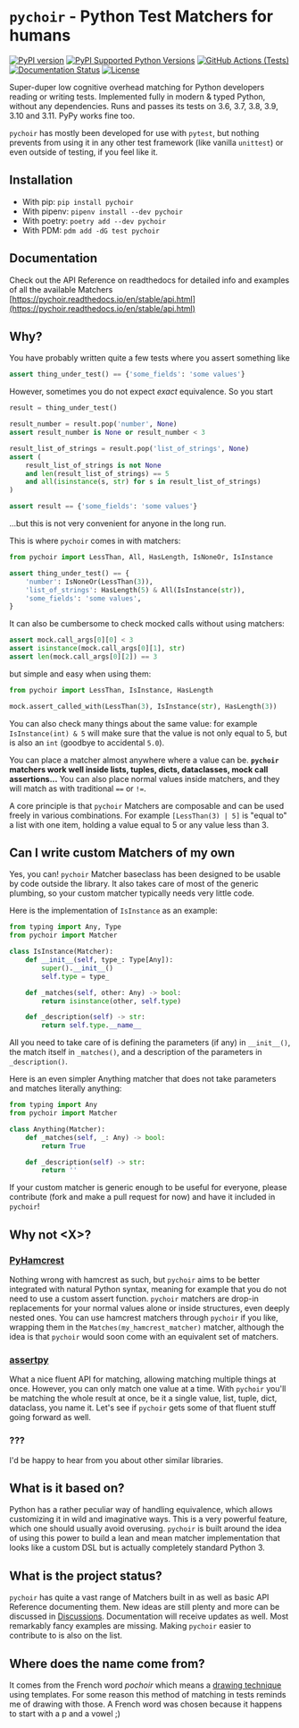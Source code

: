 # `pychoir` - Python Test Matchers for humans
[![PyPI version](http://img.shields.io/pypi/v/pychoir)](https://pypi.python.org/pypi/pychoir)
[![PyPI Supported Python Versions](https://img.shields.io/pypi/pyversions/pychoir.svg)](https://pypi.python.org/pypi/pychoir/)
[![GitHub Actions (Tests)](https://github.com/kajaste/pychoir/workflows/Python%20package/badge.svg)](https://github.com/kajaste/pychoir)
[![Documentation Status](https://readthedocs.org/projects/pychoir/badge/?version=stable)](https://pychoir.readthedocs.io/en/stable/?badge=latest)
[![License](https://img.shields.io/pypi/l/pychoir.svg?style=flat)](https://github.com/kajaste/pychoir/blob/main/LICENSE.txt)

Super-duper low cognitive overhead matching for Python developers reading or writing tests. Implemented fully in modern & typed Python, without any dependencies. Runs and passes its tests on 3.6, 3.7, 3.8, 3.9, 3.10 and 3.11. PyPy works fine too.

`pychoir` has mostly been developed for use with `pytest`, but nothing prevents from using it in any other test framework (like vanilla `unittest`) or even outside of testing, if you feel like it.

## Installation
* With pip: `pip install pychoir`
* With pipenv: `pipenv install --dev pychoir`
* With poetry: `poetry add --dev pychoir`
* With PDM: `pdm add -dG test pychoir`

## Documentation
Check out the API Reference on readthedocs for detailed info and examples of all the available Matchers [https://pychoir.readthedocs.io/en/stable/api.html](https://pychoir.readthedocs.io/en/stable/api.html)

## Why?

You have probably written quite a few tests where you assert something like

```python
assert thing_under_test() == {'some_fields': 'some values'}
```

However, sometimes you do not expect _exact_ equivalence. So you start

```python
result = thing_under_test()

result_number = result.pop('number', None)
assert result_number is None or result_number < 3

result_list_of_strings = result.pop('list_of_strings', None)
assert (
    result_list_of_strings is not None
    and len(result_list_of_strings) == 5
    and all(isinstance(s, str) for s in result_list_of_strings)
)

assert result == {'some_fields': 'some values'}
```

...but this is not very convenient for anyone in the long run.

This is where `pychoir` comes in with matchers:

```python
from pychoir import LessThan, All, HasLength, IsNoneOr, IsInstance

assert thing_under_test() == {
    'number': IsNoneOr(LessThan(3)),
    'list_of_strings': HasLength(5) & All(IsInstance(str)),
    'some_fields': 'some values',
}
```

It can also be cumbersome to check mocked calls without using matchers:

```python
assert mock.call_args[0][0] < 3
assert isinstance(mock.call_args[0][1], str)
assert len(mock.call_args[0][2]) == 3
```

but simple and easy when using them:

```python
from pychoir import LessThan, IsInstance, HasLength

mock.assert_called_with(LessThan(3), IsInstance(str), HasLength(3))
```

You can also check many things about the same value: for example `IsInstance(int) & 5` will make sure that the value is not only equal to 5, but is also an `int` (goodbye to accidental `5.0`).

You can place a matcher almost anywhere where a value can be. **`pychoir` matchers work well inside lists, tuples, dicts, dataclasses, mock call assertions...** You can also place normal values inside matchers, and they will match as with traditional `==` or `!=`.

A core principle is that `pychoir` Matchers are composable and can be used freely in various combinations. For example `[LessThan(3) | 5]` is "equal to" a list with one item, holding a value equal to 5 or any value less than 3.

## Can I write custom Matchers of my own

Yes, you can! `pychoir` Matcher baseclass has been designed to be usable by code outside the library. It also takes care of most of the generic plumbing, so your custom matcher typically needs very little code.

Here is the implementation of `IsInstance` as an example:

```python
from typing import Any, Type
from pychoir import Matcher

class IsInstance(Matcher):
    def __init__(self, type_: Type[Any]):
        super().__init__()
        self.type = type_

    def _matches(self, other: Any) -> bool:
        return isinstance(other, self.type)

    def _description(self) -> str:
        return self.type.__name__

```

All you need to take care of is defining the parameters (if any) in `__init__()`, the match itself in `_matches()`, and a description of the parameters in `_description()`.

Here is an even simpler Anything matcher that does not take parameters and matches literally anything:

```python
from typing import Any
from pychoir import Matcher

class Anything(Matcher):
    def _matches(self, _: Any) -> bool:
        return True

    def _description(self) -> str:
        return ''
```

If your custom matcher is generic enough to be useful for everyone, please contribute (fork and make a pull request for now) and have it included in `pychoir`!

## Why not \<X\>?

### [PyHamcrest](https://github.com/hamcrest/PyHamcrest)

Nothing wrong with hamcrest as such, but `pychoir` aims to be better integrated with natural Python syntax, meaning for example that you do not need to use a custom assert function. `pychoir` matchers are drop-in replacements for your normal values alone or inside structures, even deeply nested ones. You can use hamcrest matchers through `pychoir` if you like, wrapping them in the `Matches(my_hamcrest_matcher)` matcher, although the idea is that `pychoir` would soon come with an equivalent set of matchers.

### [assertpy](https://github.com/assertpy/assertpy)

What a nice fluent API for matching, allowing matching multiple things at once. However, you can only match one value at a time. With `pychoir` you'll be matching the whole result at once, be it a single value, list, tuple, dict, dataclass, you name it. Let's see if `pychoir` gets some of that fluent stuff going forward as well.

### ???

I'd be happy to hear from you about other similar libraries.

## What is it based on?

Python has a rather peculiar way of handling equivalence, which allows customizing it in wild and imaginative ways. This is a very powerful feature, which one should usually avoid overusing. `pychoir` is built around the idea of using this power to build a lean and mean matcher implementation that looks like a custom DSL but is actually completely standard Python 3.

## What is the project status?

`pychoir` has quite a vast range of Matchers built in as well as basic API Reference documenting them. New ideas are still plenty and more can be discussed in [Discussions](https://github.com/kajaste/pychoir/discussions). Documentation will receive updates as well. Most remarkably fancy examples are missing. Making `pychoir` easier to contribute to is also on the list.

## Where does the name come from?

It comes from the French word _pochoir_ which means a [drawing technique](https://fr.wikipedia.org/wiki/Pochoir) using templates. For some reason this method of matching in tests reminds me of drawing with those. A French word was chosen because it happens to start with a p and a vowel ;)
